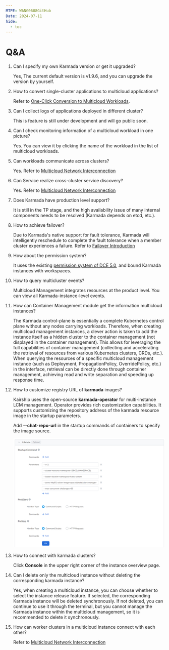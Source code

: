 ```yaml
---
MTPE: WANG0608GitHub
Date: 2024-07-11
hide:
  - toc
---
```


# Q&A

1. Can I specify my own Karmada version or get it upgraded? <a id="no1" />

    Yes, The current default version is v1.9.6, and you can upgrade the version by yourself.

2. How to convert single-cluster applications to multicloud applications? <a id="no2" />

    Refer to [One-Click Conversion to Multicloud Workloads](../workload/promote.md).

3. Can I collect logs of applications deployed in different cluster? <a id="no3" />

    This is feature is still under development and will go public soon.

4. Can I check monitoring information of a multicloud workload in one picture? <a id="no4" />

    Yes. You can view it by clicking the name of the workload in the list of multicloud workloads.

5. Can workloads communicate across clusters? <a id="no5" />

    Yes. Refer to [Multicloud Network Interconnection](../../mspider/user-guide/multicluster/cluster-interconnect.md)

6. Can Service realize cross-cluster service discovery? <a id="no6" />

    Yes. Refer to [Multicloud Network Interconnection](../../mspider/user-guide/multicluster/cluster-interconnect.md)

7. Does Karmada have production level support? <a id="no7" />

    It is still in the TP stage, and the high availability issue of many internal components needs to be resolved (Karmada depends on etcd, etc.).

8. How to achieve failover? <a id="no8" />

    Due to Karmada's native support for fault tolerance, Karmada will intelligently reschedule to complete the fault tolerance when a member cluster experiences a failure. Refer to [Failover Introduction](../failover/failover.md)

9. How about the permission system? <a id="no9" />

    It uses the existing [permission system of DCE 5.0](../../ghippo/user-guide/access-control/role.md), and bound Karmada instances with workspaces.

10. How to query multicluster events? <a id="no10" />

    Multicloud Management integrates resources at the product level. You can view all Karmada-instance-level events.

11. How can Container Management module get the information multicloud instances? <a id="no11" />

    The Karmada control-plane is essentially a complete Kubernetes control plane without any nodes carrying workloads. Therefore, when creating multicloud management instances, a clever action is taken to add the instance itself as a hidden cluster to the container management (not displayed in the container management). This allows for leveraging the full capabilities of container management (collecting and accelerating the retrieval of resources from various Kubernetes clusters, CRDs, etc.). When querying the resources of a specific multicloud management instance (such as Deployment, PropagationPolicy, OverridePolicy, etc.) in the interface, retrieval can be directly done through container management, achieving read and write separation and speeding up response time.

12. How to customize registry URL of __karmada__ images? <a id="no12" />

    Kairship uses the open-source __karmada-operator__ for multi-instance LCM management. Operator provides rich customization capabilities. It supports customizing the repository address of the karmada resource image in the startup parameters. 
    
    Add __--chat-repo-url__ in the startup commands of containers to specify the image source.

    ![image](../../kairship/images/faq01.png)

13. How to connect with karmada clusters? <a id="no13" />

    Click __Console__ in the upper right corner of the instance overview page.

14. Can I delete only the multicloud instance without deleting the corresponding karmada instance? <a id="no14" />

    Yes, when creating a multicloud instance, you can choose whether to select the instance release feature. If selected, the corresponding Karmada instance will be deleted synchronously. If not deleted, you can continue to use it through the terminal, but you cannot manage the Karmada instance within the multicloud management, so it is recommended to delete it synchronously.

15. How can worker clusters in a multicloud instance connect with each other? <a id="no15" />

    Refer to [Multicloud Network Interconnection](../../mspider/user-guide/multicluster/cluster-interconnect.md)